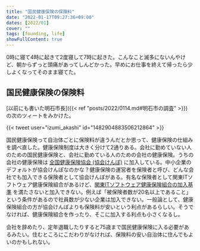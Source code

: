 ```yaml
---
title: "国民健康保険の保険料"
date: "2022-01-17T09:27:36+09:00"
dates: [2022/01]
cover: ""
tags: [founding, life]
showFullContent: true
---
```


0時に寝て4時に起きて2度寝して7時に起きた。こんなこと滅多にないんやけど、朝からずっと頭痛があってしんどかった。早めにお仕事を終えて帰ったら少しよくなってそのまま寝てた。

## 国民健康保険の保険料

[以前にも書いた明石市長]({{< ref "posts/2022/0114.md#明石市の調査" >}}) の次のツィートをみかけた。

{{< tweet user="izumi_akashi" id="1482904883506212864" >}}

国民健康保険って自治体ごとに保険料が違うんだとか思って、健康保険の仕組みを調べ直した。健康保険制度は大きく分けて2通りある。会社に勤めていない人のための国民健康保険と、会社に勤めている人のための会社の健康保険。うちの会社の健康保険は [全国健康保険協会 (協会けんぽ)](https://www.kyoukaikenpo.or.jp/) に加入している。中小企業のデフォルトが協会けんぽなのかな？健康保険の運営者を保険者と呼び、どんな会社でも加入できる保険者として協会けんぽがある。有名な保険者として関東ITソフトウェア健康保険組合があるけど、[関東ITソフトウェア健康保険組合の加入基準](https://www.its-kenpo.or.jp/kanyu/kijun.html) を満たさないと加入できない。例えば「被保険者数が20名以上であること」という条件があるので社員数が少ない企業は加入できない。一般論として、健康保険組合の方が協会けんぽよりも保険料が安いという利点があるらしい。そうでなければ、健康保険組合を作ったり、そこに加入する利点も小さくなるし。

会社を辞めたり、定年退職したりすると75歳まで国民健康保険に入る必要があるみたい。住むところにこだわりがなければ、保険料の安い自治体に住んでもよいのかもしれない。
